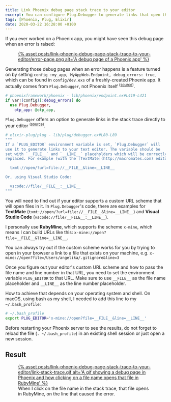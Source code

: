 ```yaml
---
title: Link Phoenix debug page stack trace to your editor
excerpt: You can configure Plug.Debugger to generate links that open the line that caused the error in your editor.
tags: [Phoenix, Plug, Elixir]
date: 2020-03-22 16:28:00 +0100
---
```


If you ever worked on a Phoenix app, you might have seen this debug page when an error is raised:

<figure>
<a href='{% asset posts/link-phoenix-debug-page-stack-trace-to-your-editor/error-page.png @path %}'>
  {% asset posts/link-phoenix-debug-page-stack-trace-to-your-editor/error-page.png alt='A debug page of a Phoenix app' %}
</a>
</figure>

Generating those debug pages when an error happens is a feature turned on by setting `config :my_app, MyAppWeb.Endpoint, debug_errors: true`, which can be found in `config/dev.exs` of a freshly-created Phoenix app. It actually comes from `Plug.Debugger`, not Phoenix itself <sup>([source](https://github.com/phoenixframework/phoenix/blob/c0269e3768bc1de7826698ed202ac739cc1d45ca/lib/phoenix/endpoint.ex#L419-L421))</sup>.

```elixir
# phoenixframework/phoenix - lib/phoenix/endpoint.ex#L419-L421
if var!(config)[:debug_errors] do
  use Plug.Debugger,
    otp_app: @otp_app,
```

`Plug.Debugger` offers an option to generate links in the stack trace directly to your editor <sup>([source](https://github.com/elixir-plug/plug/blob/45165d978e59d18df8b8085e4e158997dcac19a3/lib/plug/debugger.ex#L80-L89))</sup>.

```elixir
# elixir-plug/plug - lib/plug/debugger.ex#L80-L89
"""
If a `PLUG_EDITOR` environment variable is set, `Plug.Debugger` will
use it to generate links to your text editor. The variable should be
set with `__FILE__` and `__LINE__` placeholders which will be correctly
replaced. For example (with the [TextMate](http://macromates.com) editor):

  txmt://open/?url=file://__FILE__&line=__LINE__

Or, using Visual Studio Code:

  vscode://file/__FILE__:__LINE__
"""
```

You will need to find out if your editor supports a custom URL scheme that will open files in it. In `Plug.Debugger`'s code, there are examples for **TextMate** (`txmt://open/?url=file://__FILE__&line=__LINE__`) and **Visual Studio Code** (`vscode://file/__FILE__:__LINE__`).

I personally use **RubyMine**, which supports the scheme `x-mine`, which means I can build URLs like this: `x-mine://open?file=__FILE__&line=__LINE__`.

You can always try out if the custom scheme works for you by trying to open in your browser a link to a file that exists on your machine, e.g. `x-mine://open?file=/Users/angelika/.gitignore&line=3`

Once you figure out your editor's custom URL scheme and how to pass the file name and line number in that URL, you need to set the environment variable `PLUG_EDITOR` to that URL. Make sure to use `__FILE__` as the file name placeholder and `__LINE__` as the line number placeholder.

How to achieve that depends on your operating system and shell. On macOS, using bash as my shell, I needed to add this line to my `~/.bash_profile`:

```bash
# ~/.bash_profile
export PLUG_EDITOR='x-mine://open?file=__FILE__&line=__LINE__'
```

Before restarting your Phoenix server to see the results, do not forget to reload the file (`. ~/.bash_profile`) in an existing shell session or just open a new session.

## Result

<figure>
<a href='{% asset posts/link-phoenix-debug-page-stack-trace-to-your-editor/link-stack-trace.gif @path %}'>
  {% asset posts/link-phoenix-debug-page-stack-trace-to-your-editor/link-stack-trace.gif alt='A gif showing a debug page in Phoenix and how clicking on a file name opens that file in RubyMine' %}
</a>
<figcaption>When I click on the file name in the stack trace, that file opens in RubyMine, on the line that caused the error.</figcaption>
</figure>
